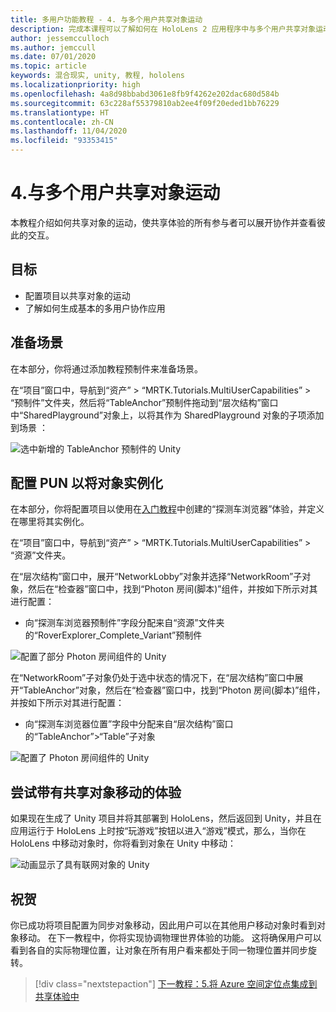 ```yaml
---
title: 多用户功能教程 - 4. 与多个用户共享对象运动
description: 完成本课程可以了解如何在 HoloLens 2 应用程序中与多个用户共享对象运动。
author: jessemcculloch
ms.author: jemccull
ms.date: 07/01/2020
ms.topic: article
keywords: 混合现实, unity, 教程, hololens
ms.localizationpriority: high
ms.openlocfilehash: 4a8d98bbabd3061e8fb9f4262e202dac680d584b
ms.sourcegitcommit: 63c228af55379810ab2ee4f09f20eded1bb76229
ms.translationtype: HT
ms.contentlocale: zh-CN
ms.lasthandoff: 11/04/2020
ms.locfileid: "93353415"
---
```

# <a name="4-sharing-object-movements-with-multiple-users"></a>4.与多个用户共享对象运动

本教程介绍如何共享对象的运动，使共享体验的所有参与者可以展开协作并查看彼此的交互。

## <a name="objectives"></a>目标

* 配置项目以共享对象的运动
* 了解如何生成基本的多用户协作应用

## <a name="preparing-the-scene"></a>准备场景

在本部分，你将通过添加教程预制件来准备场景。

在“项目”窗口中，导航到“资产” > “MRTK.Tutorials.MultiUserCapabilities” > “预制件”文件夹，然后将“TableAnchor”预制件拖动到“层次结构”窗口中“SharedPlayground”对象上，以将其作为 SharedPlayground 对象的子项添加到场景    ：

![选中新增的 TableAnchor 预制件的 Unity](images/mr-learning-sharing/sharing-04-section1-step1-1.png)

## <a name="configuring-pun-to-instantiate-the-objects"></a>配置 PUN 以将对象实例化

在本部分，你将配置项目以使用在[入门教程](mr-learning-base-01.md)中创建的“探测车浏览器”体验，并定义在哪里将其实例化。

在“项目”窗口中，导航到“资产” > “MRTK.Tutorials.MultiUserCapabilities” > “资源”文件夹。  

在“层次结构”窗口中，展开“NetworkLobby”对象并选择“NetworkRoom”子对象，然后在“检查器”窗口中，找到“Photon 房间(脚本)”组件，并按如下所示对其进行配置：

* 向“探测车浏览器预制件”字段分配来自“资源”文件夹的“RoverExplorer_Complete_Variant”预制件 

![配置了部分 Photon 房间组件的 Unity](images/mr-learning-sharing/sharing-04-section2-step1-1.png)

在“NetworkRoom”子对象仍处于选中状态的情况下，在“层次结构”窗口中展开“TableAnchor”对象，然后在“检查器”窗口中，找到“Photon 房间(脚本)”组件，并按如下所示对其进行配置：  

* 向“探测车浏览器位置”字段中分配来自“层次结构”窗口的“TableAnchor”>“Table”子对象 

![配置了 Photon 房间组件的 Unity](images/mr-learning-sharing/sharing-04-section2-step1-2.png)

## <a name="trying-the-experience-with-shared-object-movement"></a>尝试带有共享对象移动的体验

如果现在生成了 Unity 项目并将其部署到 HoloLens，然后返回到 Unity，并且在应用运行于 HoloLens 上时按“玩游戏”按钮以进入“游戏”模式，那么，当你在 HoloLens 中移动对象时，你将看到对象在 Unity 中移动：

![动画显示了具有联网对象的 Unity](images/mr-learning-sharing/sharing-04-section3-step1-1.gif)

## <a name="congratulations"></a>祝贺

你已成功将项目配置为同步对象移动，因此用户可以在其他用户移动对象时看到对象移动。 在下一教程中，你将实现协调物理世界体验的功能。 这将确保用户可以看到各自的实际物理位置，让对象在所有用户看来都处于同一物理位置并同步旋转。

> [!div class="nextstepaction"]
> [下一教程：5.将 Azure 空间定位点集成到共享体验中](mr-learning-sharing-05.md)
